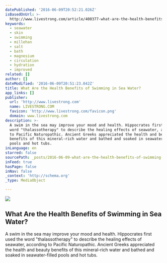 ```yaml
---
datePublished: '2016-06-09T20:52:21.026Z'
isBasedOnUrl: >-
  http://www.livestrong.com/article/400377-what-are-the-health-benefits-of-swimming-in-sea-water/
keywords:
  - seawater
  - skin
  - swimming
  - millehan
  - salt
  - bath
  - magnesium
  - circulation
  - hydration
  - improved
related: []
author: []
dateModified: '2016-06-09T20:51:23.042Z'
title: What Are the Health Benefits of Swimming in Sea Water?
app_links: []
publisher:
  url: 'http://www.livestrong.com'
  name: LIVESTRONG.COM
  favicon: 'http://www.livestrong.com/favicon.png'
  domain: www.livestrong.com
description: >-
  A swim in the sea may improve your mood and health. Hippocrates first used the
  word "thalassotherapy" to describe the healing effects of seawater, according
  to Pacific Naturopathic. Ancient Greeks appreciated the health and beauty
  benefits of this mineral-rich water and bathed and soaked in seawater-filled
  pools and hot tubs.
inLanguage: en
starred: false
sourcePath: _posts/2016-06-09-what-are-the-health-benefits-of-swimming-in-sea-water.md
inFeed: true
hasPage: false
inNav: false
_context: 'http://schema.org'
_type: MediaObject

---
```

<article style=""><img src="http://img.aws.livestrongcdn.com/ls-1200x630/cme/cme_public_images/www_livestrong_com/photos.demandstudios.com/getty/article/13/36/200250510-001_XS.jpg" /><h1>What Are the Health Benefits of Swimming in Sea Water?</h1><p>A swim in the sea may improve your mood and health. Hippocrates first used the word "thalassotherapy" to describe the healing effects of seawater, according to Pacific Naturopathic. Ancient Greeks appreciated the health and beauty benefits of this mineral-rich water and bathed and soaked in seawater-filled pools and hot tubs.</p></article>